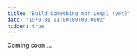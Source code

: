 ```yaml
---
title: "Build Something not Legal (yet)"
date: "1970-01-01T00:00:00.000Z"
hidden: true
---
```


Coming soon ...